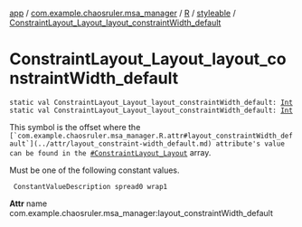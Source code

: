 [app](../../../index.md) / [com.example.chaosruler.msa_manager](../../index.md) / [R](../index.md) / [styleable](index.md) / [ConstraintLayout_Layout_layout_constraintWidth_default](.)

# ConstraintLayout_Layout_layout_constraintWidth_default

`static val ConstraintLayout_Layout_layout_constraintWidth_default: `[`Int`](https://kotlinlang.org/api/latest/jvm/stdlib/kotlin/-int/index.html)
`static val ConstraintLayout_Layout_layout_constraintWidth_default: `[`Int`](https://kotlinlang.org/api/latest/jvm/stdlib/kotlin/-int/index.html)

This symbol is the offset where the ``[`com.example.chaosruler.msa_manager.R.attr#layout_constraintWidth_default`](../attr/layout_constraint-width_default.md) attribute's value can be found in the ``[`#ConstraintLayout_Layout`](-constraint-layout_-layout.md) array.

Must be one of the following constant values.

     ConstantValueDescription spread0 wrap1

**Attr**
name com.example.chaosruler.msa_manager:layout_constraintWidth_default

